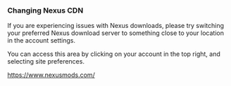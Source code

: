 ### Changing Nexus CDN
If you are experiencing issues with Nexus downloads, please try switching your preferred Nexus download server to something close to your location in the account settings. 

You can access this area by clicking on your account in the top right, and selecting site preferences.

https://www.nexusmods.com/